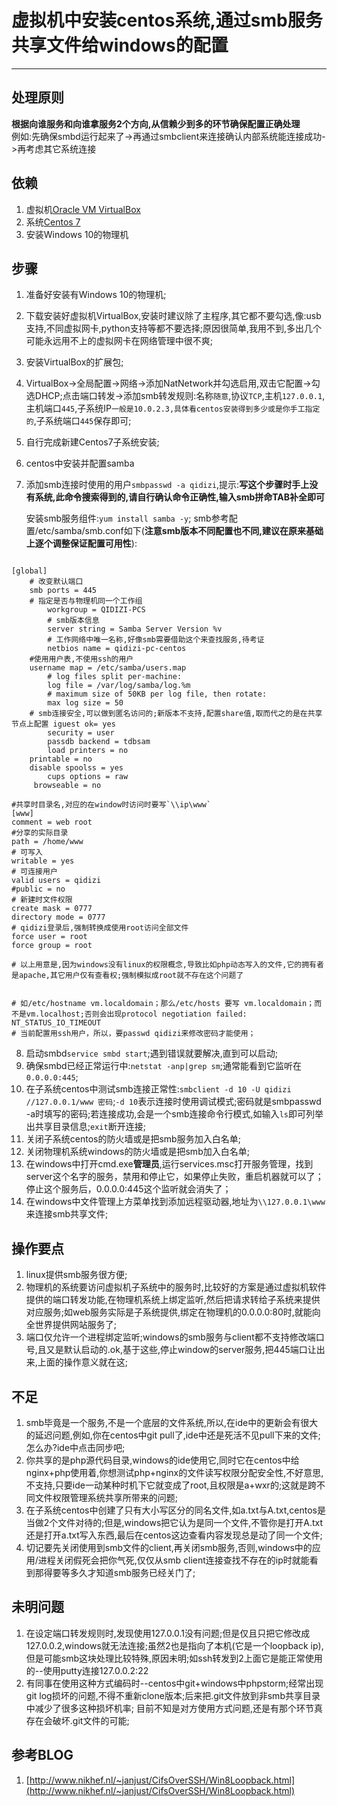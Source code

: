# 虚拟机中安装centos系统,通过smb服务共享文件给windows的配置  
----

## 处理原则  

**根据向谁服务和向谁拿服务2个方向,从信赖少到多的环节确保配置正确处理**  
例如:先确保smbd运行起来了->再通过smbclient来连接确认内部系统能连接成功->再考虑其它系统连接  

## 依赖

1. 虚拟机[Oracle VM VirtualBox](https://www.virtualbox.org/)  
1. 系统[Centos 7](https://www.centos.org/download/)  
1. 安装Windows 10的物理机  

## 步骤  

1. 准备好安装有Windows 10的物理机;
1. 下载安装好虚拟机VirtualBox,安装时建议除了主程序,其它都不要勾选,像:usb支持,不同虚拟网卡,python支持等都不要选择;原因很简单,我用不到,多出几个可能永远用不上的虚拟网卡在网络管理中很不爽;  
1. 安装VirtualBox的扩展包;
1. VirtualBox->全局配置->网络->添加NatNetwork并勾选启用,双击它配置->勾选DHCP;点击端口转发->添加smb转发规则:名称`随意`,协议`TCP`,主机`127.0.0.1`,主机端口`445`,子系统IP`一般是10.0.2.3,具体看centos安装得到多少或是你手工指定的`,子系统端口`445`保存即可;  
1. 自行完成新建Centos7子系统安装;
1. centos中安装并配置samba  
1. 添加smb连接时使用的用户`smbpasswd -a qidizi`,提示:**写这个步骤时手上没有系统,此命令搜索得到的,请自行确认命令正确性,输入smb拼命TAB补全即可**

    安装smb服务组件:`yum install samba -y`; 
    smb参考配置/etc/samba/smb.conf如下(**注意smb版本不同配置也不同,建议在原来基础上逐个调整保证配置可用性**):

```

[global]
    # 改变默认端口
    smb ports = 445
    # 指定是否与物理机同一个工作组
        workgroup = QIDIZI-PCS
        # smb版本信息
        server string = Samba Server Version %v
        # 工作网络中唯一名称,好像smb需要借助这个来查找服务,待考证
        netbios name = qidizi-pc-centos
    #使用用户表,不使用ssh的用户
    username map = /etc/samba/users.map
        # log files split per-machine:
        log file = /var/log/samba/log.%m
        # maximum size of 50KB per log file, then rotate:
        max log size = 50
    # smb连接安全,可以做到匿名访问的;新版本不支持,配置share值,取而代之的是在共享节点上配置 iguest ok= yes
        security = user
        passdb backend = tdbsam
        load printers = no
    printable = no
    disable spoolss = yes
        cups options = raw
     browseable = no

#共享时目录名,对应的在window时访问时要写`\\ip\www`
[www]
comment = web root
#分享的实际目录
path = /home/www
# 可写入
writable = yes
# 可连接用户  
valid users = qidizi
#public = no
# 新建时文件权限
create mask = 0777
directory mode = 0777
# qidizi登录后,强制转换成使用root访问全部文件
force user = root
force group = root

# 以上用意是,因为windows没有linux的权限概念,导致比如php动态写入的文件,它的拥有者是apache,其它用户仅有查看权;强制模拟成root就不存在这个问题了


# 如/etc/hostname vm.localdomain；那么/etc/hosts 要写 vm.localdomain；而不是vm.localhost;否则会出现protocol negotiation failed: NT_STATUS_IO_TIMEOUT
# 当前配置用ssh用户，所以，要passwd qidizi来修改密码才能使用；
```

8. 启动smbd`service smbd start`;遇到错误就要解决,直到可以启动;
1. 确保smbd已经正常运行中:`netstat -anp|grep sm`;通常能看到它监听在`0.0.0.0:445`;
1. 在子系统centos中测试smb连接正常性:`smbclient -d 10 -U qidizi //127.0.0.1/www 密码`;`-d 10`表示连接时使用调试模式;密码就是smbpasswd -a时填写的密码;若连接成功,会是一个smb连接命令行模式,如输入`ls`即可列举出共享目录信息;`exit`断开连接;  
1. 关闭子系统centos的防火墙或是把smb服务加入白名单;
1. 关闭物理机系统windows的防火墙或是把smb加入白名单;
1. 在windows中打开cmd.exe**管理员**,运行services.msc打开服务管理，找到server这个名字的服务，禁用和停止它，如果停止失败，重启机器就可以了；停止这个服务后，0.0.0.0:445这个监听就会消失了；
1. 在windows中文件管理上方菜单找到添加远程驱动器,地址为`\\127.0.0.1\www`来连接smb共享文件;

## 操作要点

1. linux提供smb服务很方便;
2. 物理机的系统要访问虚拟机子系统中的服务时,比较好的方案是通过虚拟机软件提供的端口转发功能,在物理机系统上绑定监听,然后把请求转给子系统来提供对应服务;如web服务实际是子系统提供,绑定在物理机的0.0.0.0:80时,就能向全世界提供网站服务了;  
3. 端口仅允许一个进程绑定监听;windows的smb服务与client都不支持修改端口号,且又是默认启动的.ok,基于这些,停止window的server服务,把445端口让出来,上面的操作意义就在这;

## 不足

1. smb毕竟是一个服务,不是一个底层的文件系统,所以,在ide中的更新会有很大的延迟问题,例如,你在centos中git pull了,ide中还是死活不见pull下来的文件;怎么办?ide中点击同步吧;
1. 你共享的是php源代码目录,windows的ide使用它,同时它在centos中给nginx+php使用着,你想测试php+nginx的文件读写权限分配安全性,不好意思,不支持,只要ide一动某种时机下它就变成了root,且权限是a+wxr的;这就是跨不同文件权限管理系统共享所带来的问题;
1. 在子系统centos中创建了只有大小写区分的同名文件,如a.txt与A.txt,centos是当做2个文件对待的;但是,windows把它认为是同一个文件,不管你是打开A.txt还是打开a.txt写入东西,最后在centos这边查看内容发现总是动了同一个文件;
1. 切记要先关闭使用到smb文件的client,再关闭smb服务,否则,windows中的应用/进程关闭假死会把你气死,仅仅从smb client连接查找不存在的ip时就能看到那得要等多久才知道smb服务已经关门了;

## 未明问题
1. 在设定端口转发规则时,发现使用127.0.0.1没有问题;但是仅且只把它修改成127.0.0.2,windows就无法连接;虽然2也是指向了本机(它是一个loopback ip),但是可能smb这块处理比较特殊,原因未明;如ssh转发到2上面它是能正常使用的--使用putty连接127.0.0.2:22
1. 有同事在使用这种方式编码时--centos中git+windows中phpstorm;经常出现git log损坏的问题,不得不重新clone版本;后来把.git文件放到非smb共享目录中减少了很多这种损坏机率; 目前不知是对方使用方式问题,还是有那个环节真存在会破坏.git文件的可能;


## 参考BLOG

1. [http://www.nikhef.nl/~janjust/CifsOverSSH/Win8Loopback.html](http://www.nikhef.nl/~janjust/CifsOverSSH/Win8Loopback.html)  
